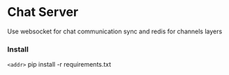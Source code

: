 # Chat Server
Use websocket for chat communication sync and redis for channels layers

### Install
`<addr>` pip install -r requirements.txt
